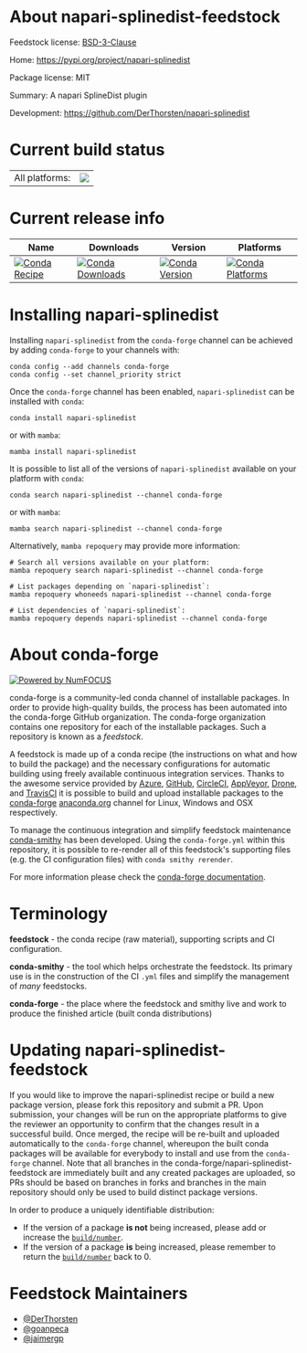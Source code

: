 About napari-splinedist-feedstock
=================================

Feedstock license: [BSD-3-Clause](https://github.com/conda-forge/napari-splinedist-feedstock/blob/main/LICENSE.txt)

Home: https://pypi.org/project/napari-splinedist

Package license: MIT

Summary: A napari SplineDist plugin

Development: https://github.com/DerThorsten/napari-splinedist

Current build status
====================


<table><tr><td>All platforms:</td>
    <td>
      <a href="https://dev.azure.com/conda-forge/feedstock-builds/_build/latest?definitionId=20794&branchName=main">
        <img src="https://dev.azure.com/conda-forge/feedstock-builds/_apis/build/status/napari-splinedist-feedstock?branchName=main">
      </a>
    </td>
  </tr>
</table>

Current release info
====================

| Name | Downloads | Version | Platforms |
| --- | --- | --- | --- |
| [![Conda Recipe](https://img.shields.io/badge/recipe-napari--splinedist-green.svg)](https://anaconda.org/conda-forge/napari-splinedist) | [![Conda Downloads](https://img.shields.io/conda/dn/conda-forge/napari-splinedist.svg)](https://anaconda.org/conda-forge/napari-splinedist) | [![Conda Version](https://img.shields.io/conda/vn/conda-forge/napari-splinedist.svg)](https://anaconda.org/conda-forge/napari-splinedist) | [![Conda Platforms](https://img.shields.io/conda/pn/conda-forge/napari-splinedist.svg)](https://anaconda.org/conda-forge/napari-splinedist) |

Installing napari-splinedist
============================

Installing `napari-splinedist` from the `conda-forge` channel can be achieved by adding `conda-forge` to your channels with:

```
conda config --add channels conda-forge
conda config --set channel_priority strict
```

Once the `conda-forge` channel has been enabled, `napari-splinedist` can be installed with `conda`:

```
conda install napari-splinedist
```

or with `mamba`:

```
mamba install napari-splinedist
```

It is possible to list all of the versions of `napari-splinedist` available on your platform with `conda`:

```
conda search napari-splinedist --channel conda-forge
```

or with `mamba`:

```
mamba search napari-splinedist --channel conda-forge
```

Alternatively, `mamba repoquery` may provide more information:

```
# Search all versions available on your platform:
mamba repoquery search napari-splinedist --channel conda-forge

# List packages depending on `napari-splinedist`:
mamba repoquery whoneeds napari-splinedist --channel conda-forge

# List dependencies of `napari-splinedist`:
mamba repoquery depends napari-splinedist --channel conda-forge
```


About conda-forge
=================

[![Powered by
NumFOCUS](https://img.shields.io/badge/powered%20by-NumFOCUS-orange.svg?style=flat&colorA=E1523D&colorB=007D8A)](https://numfocus.org)

conda-forge is a community-led conda channel of installable packages.
In order to provide high-quality builds, the process has been automated into the
conda-forge GitHub organization. The conda-forge organization contains one repository
for each of the installable packages. Such a repository is known as a *feedstock*.

A feedstock is made up of a conda recipe (the instructions on what and how to build
the package) and the necessary configurations for automatic building using freely
available continuous integration services. Thanks to the awesome service provided by
[Azure](https://azure.microsoft.com/en-us/services/devops/), [GitHub](https://github.com/),
[CircleCI](https://circleci.com/), [AppVeyor](https://www.appveyor.com/),
[Drone](https://cloud.drone.io/welcome), and [TravisCI](https://travis-ci.com/)
it is possible to build and upload installable packages to the
[conda-forge](https://anaconda.org/conda-forge) [anaconda.org](https://anaconda.org/)
channel for Linux, Windows and OSX respectively.

To manage the continuous integration and simplify feedstock maintenance
[conda-smithy](https://github.com/conda-forge/conda-smithy) has been developed.
Using the ``conda-forge.yml`` within this repository, it is possible to re-render all of
this feedstock's supporting files (e.g. the CI configuration files) with ``conda smithy rerender``.

For more information please check the [conda-forge documentation](https://conda-forge.org/docs/).

Terminology
===========

**feedstock** - the conda recipe (raw material), supporting scripts and CI configuration.

**conda-smithy** - the tool which helps orchestrate the feedstock.
                   Its primary use is in the construction of the CI ``.yml`` files
                   and simplify the management of *many* feedstocks.

**conda-forge** - the place where the feedstock and smithy live and work to
                  produce the finished article (built conda distributions)


Updating napari-splinedist-feedstock
====================================

If you would like to improve the napari-splinedist recipe or build a new
package version, please fork this repository and submit a PR. Upon submission,
your changes will be run on the appropriate platforms to give the reviewer an
opportunity to confirm that the changes result in a successful build. Once
merged, the recipe will be re-built and uploaded automatically to the
`conda-forge` channel, whereupon the built conda packages will be available for
everybody to install and use from the `conda-forge` channel.
Note that all branches in the conda-forge/napari-splinedist-feedstock are
immediately built and any created packages are uploaded, so PRs should be based
on branches in forks and branches in the main repository should only be used to
build distinct package versions.

In order to produce a uniquely identifiable distribution:
 * If the version of a package **is not** being increased, please add or increase
   the [``build/number``](https://docs.conda.io/projects/conda-build/en/latest/resources/define-metadata.html#build-number-and-string).
 * If the version of a package **is** being increased, please remember to return
   the [``build/number``](https://docs.conda.io/projects/conda-build/en/latest/resources/define-metadata.html#build-number-and-string)
   back to 0.

Feedstock Maintainers
=====================

* [@DerThorsten](https://github.com/DerThorsten/)
* [@goanpeca](https://github.com/goanpeca/)
* [@jaimergp](https://github.com/jaimergp/)

